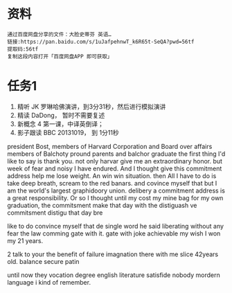 # 资料
	通过百度网盘分享的文件：大脸史蒂芬 英语…
	链接:https://pan.baidu.com/s/1uJafpehnwT_k6R65t-SeQA?pwd=56tf 
	提取码:56tf
	复制这段内容打开「百度网盘APP 即可获取」

# 任务1
1. 精听 JK 罗琳哈佛演讲，到3分31秒，然后进行模拟演讲
2. 精读 DaDong， 暂时不需要复述
3. 新概念 4 第一课，中译英倒译；
4. 影子跟读 BBC 20131019， 到 1分11秒

president Bost,
members of Harvard Corporation and Board over affairs
members of Balchoty
pround parents and balchor graduate
the first thing I'd like to say is thank you. not only harvar give me an extraordinary honor. but week of 
fear and noisy I have endured. And I thought give this commitment address help me lose weight.
An win win situation. then All I have to do is take deep breath, scream to the red banars. and covince myself that but I am the world's largest graphidoory union. 
delibery a commitment address is a great responsibility. Or so I thought until my cost my mine bag for my own graduation, the commitsment make that day with the distiguash ve
commitsment 
distigu
that day 
bre


like to do 
convince myself that 
de
single word he said
liberating 
without any fear
the law 
comming gate with it.
gate with joke
achievable
my 
wish I won my
21 years. 

2 
talk to your the benefit of failure
imagnation
there with me
slice 42years old.
balance
secure patin

until now
they vocation degree
english literature
satisfide nobody
mordern language
i kind of remember.